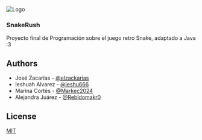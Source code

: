 
![Logo](https://i.postimg.cc/xTDmySWr/loguote.png)

### SnakeRush
Proyecto final de Programación sobre el juego retro Snake, adaptado a Java :3

## Authors

- José Zacarías - [@elzackarias](https://www.github.com/elzackarias)
- Ieshuah Alvarez - [@ieshu666](https://github.com/ieshu666)
- Marina Cortés - [@Markec2024](https://github.com/Markec2024)
- Alejandra Juárez - [@Rebldomakr0](https://github.com/Rebldomakr0)
## License
[MIT](https://choosealicense.com/licenses/mit/)
